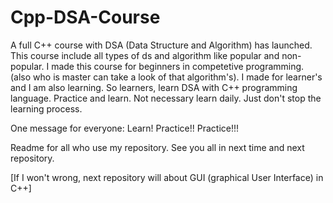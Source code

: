 # Cpp-DSA-Course
A full C++ course with DSA (Data Structure and Algorithm) has launched.
This course include all types of ds and algorithm like popular and non-popular.
I  made this course for beginners in competetive programming. (also who is master can take a look of that algorithm's).
I made for learner's and  I am also learning.
So learners, learn DSA with C++ programming language.
Practice and learn.
Not necessary learn daily.
Just don't stop the learning process.

One message for everyone:
Learn! Practice!! Practice!!!

Readme for all who use my repository.
See you all in  next time and next repository.

[If I won't wrong, next repository will about GUI (graphical User Interface) in C++]
